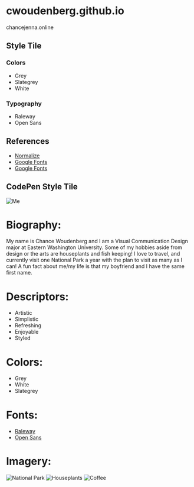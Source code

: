 # cwoudenberg.github.io
chancejenna.online

## Style Tile
### Colors
* Grey
* Slategrey
* White

### Typography
* Raleway
* Open Sans

## References
* [Normalize](https://necolas.github.io/normalize.css/)
* [Google Fonts](https://fonts.google.com/selection?selection.family=Raleway)
* [Google Fonts](https://fonts.google.com/selection?selection.family=Open+Sans)


## CodePen Style Tile
![Me](https://s3-us-west-2.amazonaws.com/s.cdpn.io/3974481/Photo%20on%201-7-20%20at%2010.24%20AM.jpg)

# Biography: 
My name is Chance Woudenberg and I am a Visual Communication Design major at Eastern Washington University. Some of my hobbies aside from design or the arts are houseplants and fish keeping! I love to travel, and currently visit one National Park a year with the plan to visit as many as I can! A fun fact about me/my life is that my boyfriend and I have the same first name.

# Descriptors:
* Artistic
* Simplistic
* Refreshing
* Enjoyable
* Styled

# Colors:
* Grey
* White
* Slategrey

# Fonts:
* [Raleway](https://fonts.google.com/selection?selection.family=Raleway)
* [Open Sans](https://fonts.google.com/selection?selection.family=Open+Sans)

# Imagery:
![National Park](https://www.themandagies.com/wp-content/uploads/2019/08/yellowstone-national-park-wyoming-wildlife-road-trip-photography-the-mandagies-144-1500x1000.jpg)
![Houseplants](https://hips.hearstapps.com/hmg-prod.s3.amazonaws.com/images/various-beautiful-green-plants-in-pots-on-white-royalty-free-image-931824676-1565950537.jpg?crop=0.825xw:0.620xh;0.0785xw,0.132xh&resize=1200:*)
![Coffee](https://www.incimages.com/uploaded_files/image/970x450/getty_938993594_401542.jpg)